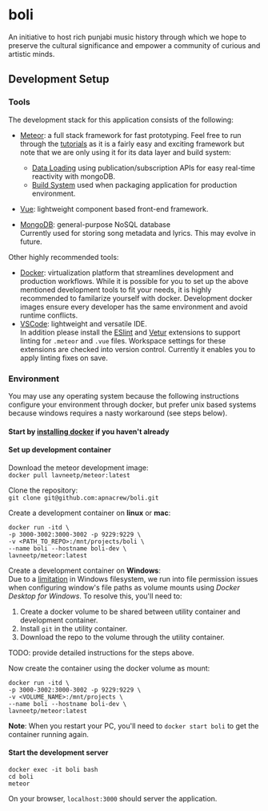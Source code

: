 # boli
An initiative to host rich punjabi music history through which we hope to preserve the cultural significance and empower a community of curious and artistic minds.

## Development Setup
### Tools
The development stack for this application consists of the following:
* [Meteor](https://www.meteor.com/): a full stack framework for fast prototyping. Feel free to run through the [tutorials](https://www.meteor.com/tutorials) as it is a fairly easy and exciting framework but note that we are only using it for its data layer and build system:
  * [Data Loading](https://guide.meteor.com/data-loading.html) using publication/subscription APIs for easy real-time reactivity with mongoDB.
  * [Build System](https://guide.meteor.com/build-tool.html) used when packaging application for production environment.

* [Vue](https://vuejs.org/): lightweight component based front-end framework.
* [MongoDB](https://www.mongodb.com/): general-purpose NoSQL database  
  Currently used for storing song metadata and lyrics. This may evolve in future.

Other highly recommended tools:
* [Docker](https://www.docker.com/): virtualization platform that streamlines development and production workflows. While it is possible for you to set up the above mentioned development tools to fit your needs, it is highly recommended to familarize yourself with docker. Development docker images ensure every developer has the same environment and avoid runtime conflicts.
* [VSCode](https://code.visualstudio.com/): lightweight and versatile IDE.  
  In addition please install the [ESlint](https://marketplace.visualstudio.com/items?itemName=dbaeumer.vscode-eslint) and [Vetur](https://marketplace.visualstudio.com/items?itemName=octref.vetur) extensions to support linting for `.meteor` and `.vue` files. Workspace settings for these extensions are checked into version control. Currently it enables you to apply linting fixes on save.

### Environment
You may use any operating system because the following instructions configure your environment through docker, but prefer unix based systems because windows requires a nasty workaround (see steps below).

#### Start by [installing docker](https://docs.docker.com/install/) if you haven't already

#### Set up development container
Download the meteor development image:  
`docker pull lavneetp/meteor:latest`

Clone the repository:  
`git clone git@github.com:apnacrew/boli.git`

Create a development container on **linux** or **mac**:
```console
docker run -itd \
-p 3000-3002:3000-3002 -p 9229:9229 \
-v <PATH_TO_REPO>:/mnt/projects/boli \
--name boli --hostname boli-dev \
lavneetp/meteor:latest
```

Create a development container on **Windows**:  
Due to a [limitation](https://github.com/docker/for-win/issues/497) in Windows filesystem, we run into file permission issues when configuring window's file paths as volume mounts using *Docker Desktop for Windows*. To resolve this, you'll need to:
1. Create a docker volume to be shared between utility container and development container.
2. Install `git` in the utility container.
3. Download the repo to the volume through the utility container.

TODO: provide detailed instructions for the steps above.

Now create the container using the docker volume as mount:
```console
docker run -itd \
-p 3000-3002:3000-3002 -p 9229:9229 \
-v <VOLUME_NAME>:/mnt/projects \
--name boli --hostname boli-dev \
lavneetp/meteor:latest
```

**Note**: When you restart your PC, you'll need to `docker start boli` to get the container running again.

#### Start the development server
```console
docker exec -it boli bash
cd boli
meteor
```
On your browser, `localhost:3000` should server the application.

